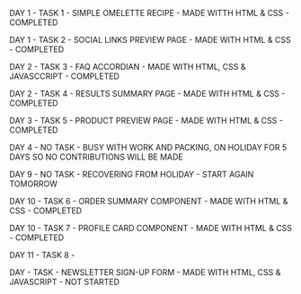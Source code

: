 DAY 1 - TASK 1 - SIMPLE OMELETTE RECIPE - MADE WITTH HTML & CSS - COMPLETED

DAY 1 - TASK 2 - SOCIAL LINKS PREVIEW PAGE - MADE WITH HTML & CSS - COMPLETED

DAY 2 - TASK 3 - FAQ ACCORDIAN - MADE WITH HTML, CSS & JAVASCCRIPT - COMPLETED

DAY 2 - TASK 4 - RESULTS SUMMARY PAGE - MADE WITH HTML & CSS - COMPLETED

DAY 3 - TASK 5 - PRODUCT PREVIEW PAGE - MADE WITH HTML & CSS - COMPLETED

DAY 4 - NO TASK - BUSY WITH WORK AND PACKING, ON HOLIDAY FOR 5 DAYS SO NO CONTRIBUTIONS WILL BE MADE

DAY 9 - NO TASK - RECOVERING FROM HOLIDAY - START AGAIN TOMORROW

DAY 10 - TASK 6 - ORDER SUMMARY COMPONENT - MADE WITH HTML & CSS - COMPLETED

DAY 10 - TASK 7 - PROFILE CARD COMPONENT - MADE WITH HTML & CSS - COMPLETED

DAY 11 - TASK 8 - 

DAY  - TASK  - NEWSLETTER SIGN-UP FORM - MADE WITH HTML, CSS & JAVASCRIPT - NOT STARTED